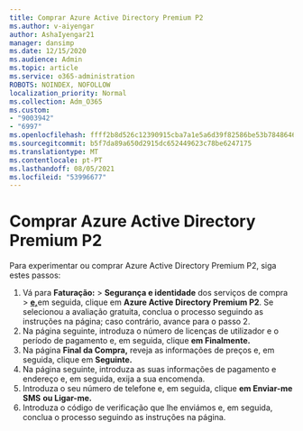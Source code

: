 ```yaml
---
title: Comprar Azure Active Directory Premium P2
ms.author: v-aiyengar
author: AshaIyengar21
manager: dansimp
ms.date: 12/15/2020
ms.audience: Admin
ms.topic: article
ms.service: o365-administration
ROBOTS: NOINDEX, NOFOLLOW
localization_priority: Normal
ms.collection: Adm_O365
ms.custom:
- "9003942"
- "6997"
ms.openlocfilehash: ffff2b8d526c12390915cba7a1e5a6d39f82586be53b7848646bd8ab8f17a426
ms.sourcegitcommit: b5f7da89a650d2915dc652449623c78be6247175
ms.translationtype: MT
ms.contentlocale: pt-PT
ms.lasthandoff: 08/05/2021
ms.locfileid: "53996677"
---
```

# <a name="buy-azure-active-directory-premium-p2"></a>Comprar Azure Active Directory Premium P2

Para experimentar ou comprar Azure Active Directory Premium P2, siga estes passos:

1. Vá para **Faturação:**  >  **Segurança e identidade** dos serviços de compra  >  [**e,**](https://go.microsoft.com/fwlink/?linkid=2131946)em seguida, clique em **Azure Active Directory Premium P2**.
Se selecionou a avaliação gratuita, conclua o processo seguindo as instruções na página; caso contrário, avance para o passo 2.
1. Na página seguinte, introduza o número de licenças de utilizador e o período de pagamento e, em seguida, clique **em Finalmente.**
1. Na página **Final da Compra,** reveja as informações de preços e, em seguida, clique em **Seguinte.**
1. Na página seguinte, introduza as suas informações de pagamento e endereço e, em seguida, exija a sua encomenda.
1. Introduza o seu número de telefone e, em seguida, clique **em Enviar-me SMS** **ou Ligar-me.**
1. Introduza o código de verificação que lhe enviámos e, em seguida, conclua o processo seguindo as instruções na página.
